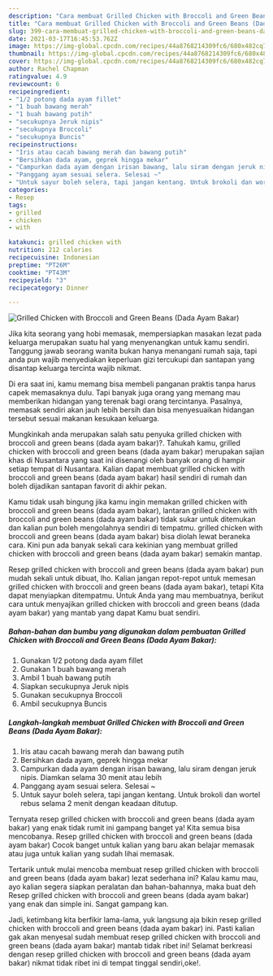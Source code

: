 ```yaml
---
description: "Cara membuat Grilled Chicken with Broccoli and Green Beans (Dada Ayam Bakar) yang nikmat Untuk Jualan"
title: "Cara membuat Grilled Chicken with Broccoli and Green Beans (Dada Ayam Bakar) yang nikmat Untuk Jualan"
slug: 399-cara-membuat-grilled-chicken-with-broccoli-and-green-beans-dada-ayam-bakar-yang-nikmat-untuk-jualan
date: 2021-03-17T16:45:53.762Z
image: https://img-global.cpcdn.com/recipes/44a8768214309fc6/680x482cq70/grilled-chicken-with-broccoli-and-green-beans-dada-ayam-bakar-foto-resep-utama.jpg
thumbnail: https://img-global.cpcdn.com/recipes/44a8768214309fc6/680x482cq70/grilled-chicken-with-broccoli-and-green-beans-dada-ayam-bakar-foto-resep-utama.jpg
cover: https://img-global.cpcdn.com/recipes/44a8768214309fc6/680x482cq70/grilled-chicken-with-broccoli-and-green-beans-dada-ayam-bakar-foto-resep-utama.jpg
author: Rachel Chapman
ratingvalue: 4.9
reviewcount: 6
recipeingredient:
- "1/2 potong dada ayam fillet"
- "1 buah bawang merah"
- "1 buah bawang putih"
- "secukupnya Jeruk nipis"
- "secukupnya Broccoli"
- "secukupnya Buncis"
recipeinstructions:
- "Iris atau cacah bawang merah dan bawang putih"
- "Bersihkan dada ayam, geprek hingga mekar"
- "Campurkan dada ayam dengan irisan bawang, lalu siram dengan jeruk nipis. Diamkan selama 30 menit atau lebih"
- "Panggang ayam sesuai selera. Selesai ~"
- "Untuk sayur boleh selera, tapi jangan kentang. Untuk brokoli dan wortel rebus selama 2 menit dengan keadaan ditutup."
categories:
- Resep
tags:
- grilled
- chicken
- with

katakunci: grilled chicken with 
nutrition: 212 calories
recipecuisine: Indonesian
preptime: "PT26M"
cooktime: "PT43M"
recipeyield: "3"
recipecategory: Dinner

---
```



![Grilled Chicken with Broccoli and Green Beans (Dada Ayam Bakar)](https://img-global.cpcdn.com/recipes/44a8768214309fc6/680x482cq70/grilled-chicken-with-broccoli-and-green-beans-dada-ayam-bakar-foto-resep-utama.jpg)

Jika kita seorang yang hobi memasak, mempersiapkan masakan lezat pada keluarga merupakan suatu hal yang menyenangkan untuk kamu sendiri. Tanggung jawab seorang  wanita bukan hanya menangani rumah saja, tapi anda pun wajib menyediakan keperluan gizi tercukupi dan santapan yang disantap keluarga tercinta wajib nikmat.

Di era  saat ini, kamu memang bisa membeli panganan praktis tanpa harus capek memasaknya dulu. Tapi banyak juga orang yang memang mau memberikan hidangan yang terenak bagi orang tercintanya. Pasalnya, memasak sendiri akan jauh lebih bersih dan bisa menyesuaikan hidangan tersebut sesuai makanan kesukaan keluarga. 



Mungkinkah anda merupakan salah satu penyuka grilled chicken with broccoli and green beans (dada ayam bakar)?. Tahukah kamu, grilled chicken with broccoli and green beans (dada ayam bakar) merupakan sajian khas di Nusantara yang saat ini disenangi oleh banyak orang di hampir setiap tempat di Nusantara. Kalian dapat membuat grilled chicken with broccoli and green beans (dada ayam bakar) hasil sendiri di rumah dan boleh dijadikan santapan favorit di akhir pekan.

Kamu tidak usah bingung jika kamu ingin memakan grilled chicken with broccoli and green beans (dada ayam bakar), lantaran grilled chicken with broccoli and green beans (dada ayam bakar) tidak sukar untuk ditemukan dan kalian pun boleh mengolahnya sendiri di tempatmu. grilled chicken with broccoli and green beans (dada ayam bakar) bisa diolah lewat beraneka cara. Kini pun ada banyak sekali cara kekinian yang membuat grilled chicken with broccoli and green beans (dada ayam bakar) semakin mantap.

Resep grilled chicken with broccoli and green beans (dada ayam bakar) pun mudah sekali untuk dibuat, lho. Kalian jangan repot-repot untuk memesan grilled chicken with broccoli and green beans (dada ayam bakar), tetapi Kita dapat menyiapkan ditempatmu. Untuk Anda yang mau membuatnya, berikut cara untuk menyajikan grilled chicken with broccoli and green beans (dada ayam bakar) yang mantab yang dapat Kamu buat sendiri.

<!--inarticleads1-->

##### Bahan-bahan dan bumbu yang digunakan dalam pembuatan Grilled Chicken with Broccoli and Green Beans (Dada Ayam Bakar):

1. Gunakan 1/2 potong dada ayam fillet
1. Gunakan 1 buah bawang merah
1. Ambil 1 buah bawang putih
1. Siapkan secukupnya Jeruk nipis
1. Gunakan secukupnya Broccoli
1. Ambil secukupnya Buncis




<!--inarticleads2-->

##### Langkah-langkah membuat Grilled Chicken with Broccoli and Green Beans (Dada Ayam Bakar):

1. Iris atau cacah bawang merah dan bawang putih
1. Bersihkan dada ayam, geprek hingga mekar
1. Campurkan dada ayam dengan irisan bawang, lalu siram dengan jeruk nipis. Diamkan selama 30 menit atau lebih
1. Panggang ayam sesuai selera. Selesai ~
1. Untuk sayur boleh selera, tapi jangan kentang. Untuk brokoli dan wortel rebus selama 2 menit dengan keadaan ditutup.




Ternyata resep grilled chicken with broccoli and green beans (dada ayam bakar) yang enak tidak rumit ini gampang banget ya! Kita semua bisa mencobanya. Resep grilled chicken with broccoli and green beans (dada ayam bakar) Cocok banget untuk kalian yang baru akan belajar memasak atau juga untuk kalian yang sudah lihai memasak.

Tertarik untuk mulai mencoba membuat resep grilled chicken with broccoli and green beans (dada ayam bakar) lezat sederhana ini? Kalau kamu mau, ayo kalian segera siapkan peralatan dan bahan-bahannya, maka buat deh Resep grilled chicken with broccoli and green beans (dada ayam bakar) yang enak dan simple ini. Sangat gampang kan. 

Jadi, ketimbang kita berfikir lama-lama, yuk langsung aja bikin resep grilled chicken with broccoli and green beans (dada ayam bakar) ini. Pasti kalian gak akan menyesal sudah membuat resep grilled chicken with broccoli and green beans (dada ayam bakar) mantab tidak ribet ini! Selamat berkreasi dengan resep grilled chicken with broccoli and green beans (dada ayam bakar) nikmat tidak ribet ini di tempat tinggal sendiri,oke!.


